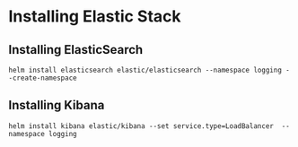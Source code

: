 # Installing Elastic Stack

## Installing ElasticSearch
`helm install elasticsearch elastic/elasticsearch --namespace logging --create-namespace`

## Installing Kibana
`helm install kibana elastic/kibana --set service.type=LoadBalancer  --namespace logging`
